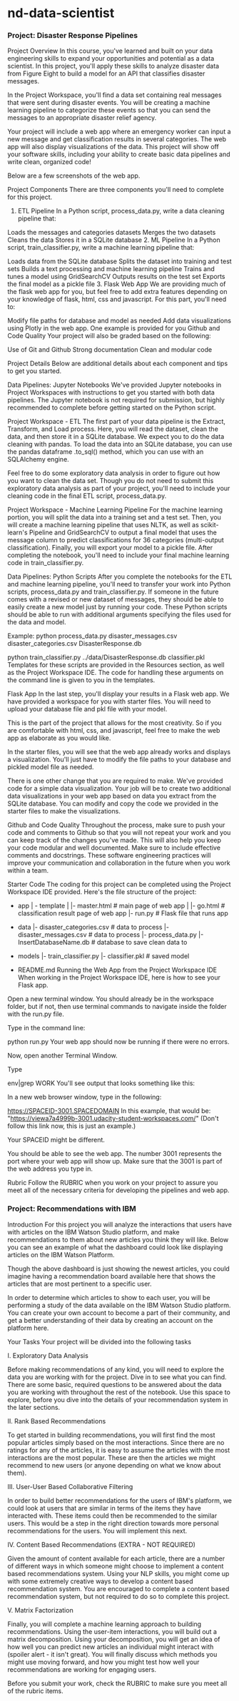 # nd-data-scientist
### Project: Disaster Response Pipelines

Project Overview
In this course, you've learned and built on your data engineering skills to expand your opportunities and potential as a data scientist. In this project, you'll apply these skills to analyze disaster data from Figure Eight to build a model for an API that classifies disaster messages.

In the Project Workspace, you'll find a data set containing real messages that were sent during disaster events. You will be creating a machine learning pipeline to categorize these events so that you can send the messages to an appropriate disaster relief agency.

Your project will include a web app where an emergency worker can input a new message and get classification results in several categories. The web app will also display visualizations of the data. This project will show off your software skills, including your ability to create basic data pipelines and write clean, organized code!

Below are a few screenshots of the web app.

Project Components
There are three components you'll need to complete for this project.

1. ETL Pipeline
In a Python script, process_data.py, write a data cleaning pipeline that:

Loads the messages and categories datasets
Merges the two datasets
Cleans the data
Stores it in a SQLite database
2. ML Pipeline
In a Python script, train_classifier.py, write a machine learning pipeline that:

Loads data from the SQLite database
Splits the dataset into training and test sets
Builds a text processing and machine learning pipeline
Trains and tunes a model using GridSearchCV
Outputs results on the test set
Exports the final model as a pickle file
3. Flask Web App
We are providing much of the flask web app for you, but feel free to add extra features depending on your knowledge of flask, html, css and javascript. For this part, you'll need to:

Modify file paths for database and model as needed
Add data visualizations using Plotly in the web app. One example is provided for you
Github and Code Quality
Your project will also be graded based on the following:

Use of Git and Github
Strong documentation
Clean and modular code

Project Details
Below are additional details about each component and tips to get you started.

Data Pipelines: Jupyter Notebooks
We've provided Jupyter notebooks in Project Workspaces with instructions to get you started with both data pipelines. The Jupyter notebook is not required for submission, but highly recommended to complete before getting started on the Python script.

Project Workspace - ETL
The first part of your data pipeline is the Extract, Transform, and Load process. Here, you will read the dataset, clean the data, and then store it in a SQLite database. We expect you to do the data cleaning with pandas. To load the data into an SQLite database, you can use the pandas dataframe .to_sql() method, which you can use with an SQLAlchemy engine.

Feel free to do some exploratory data analysis in order to figure out how you want to clean the data set. Though you do not need to submit this exploratory data analysis as part of your project, you'll need to include your cleaning code in the final ETL script, process_data.py.

Project Workspace - Machine Learning Pipeline
For the machine learning portion, you will split the data into a training set and a test set. Then, you will create a machine learning pipeline that uses NLTK, as well as scikit-learn's Pipeline and GridSearchCV to output a final model that uses the message column to predict classifications for 36 categories (multi-output classification). Finally, you will export your model to a pickle file. After completing the notebook, you'll need to include your final machine learning code in train_classifier.py.

Data Pipelines: Python Scripts
After you complete the notebooks for the ETL and machine learning pipeline, you'll need to transfer your work into Python scripts, process_data.py and train_classifier.py. If someone in the future comes with a revised or new dataset of messages, they should be able to easily create a new model just by running your code. These Python scripts should be able to run with additional arguments specifying the files used for the data and model.

Example:
python process_data.py disaster_messages.csv disaster_categories.csv DisasterResponse.db

python train_classifier.py ../data/DisasterResponse.db classifier.pkl
Templates for these scripts are provided in the Resources section, as well as the Project Workspace IDE. The code for handling these arguments on the command line is given to you in the templates.

Flask App
In the last step, you'll display your results in a Flask web app. We have provided a workspace for you with starter files. You will need to upload your database file and pkl file with your model.

This is the part of the project that allows for the most creativity. So if you are comfortable with html, css, and javascript, feel free to make the web app as elaborate as you would like.

In the starter files, you will see that the web app already works and displays a visualization. You'll just have to modify the file paths to your database and pickled model file as needed.

There is one other change that you are required to make. We've provided code for a simple data visualization. Your job will be to create two additional data visualizations in your web app based on data you extract from the SQLite database. You can modify and copy the code we provided in the starter files to make the visualizations.

Github and Code Quality
Throughout the process, make sure to push your code and comments to Github so that you will not repeat your work and you can keep track of the changes you've made. This will also help you keep your code modular and well documented. Make sure to include effective comments and docstrings. These software engineering practices will improve your communication and collaboration in the future when you work within a team.

Starter Code
The coding for this project can be completed using the Project Workspace IDE provided. Here's the file structure of the project:

- app
| - template
| |- master.html  # main page of web app
| |- go.html  # classification result page of web app
|- run.py  # Flask file that runs app

- data
|- disaster_categories.csv  # data to process 
|- disaster_messages.csv  # data to process
|- process_data.py
|- InsertDatabaseName.db   # database to save clean data to

- models
|- train_classifier.py
|- classifier.pkl  # saved model 

- README.md
Running the Web App from the Project Workspace IDE
When working in the Project Workspace IDE, here is how to see your Flask app.

Open a new terminal window. You should already be in the workspace folder, but if not, then use terminal commands to navigate inside the folder with the run.py file.

Type in the command line:

python run.py
Your web app should now be running if there were no errors.

Now, open another Terminal Window.

Type

env|grep WORK
You'll see output that looks something like this:


In a new web browser window, type in the following:

https://SPACEID-3001.SPACEDOMAIN
In this example, that would be: "https://viewa7a4999b-3001.udacity-student-workspaces.com/" (Don't follow this link now, this is just an example.)

Your SPACEID might be different.

You should be able to see the web app. The number 3001 represents the port where your web app will show up. Make sure that the 3001 is part of the web address you type in.

Rubric
Follow the RUBRIC when you work on your project to assure you meet all of the necessary criteria for developing the pipelines and web app.
 
### Project: Recommendations with IBM
Introduction
For this project you will analyze the interactions that users have with articles on the IBM Watson Studio platform, and make recommendations to them about new articles you think they will like. Below you can see an example of what the dashboard could look like displaying articles on the IBM Watson Platform.


Though the above dashboard is just showing the newest articles, you could imagine having a recommendation board available here that shows the articles that are most pertinent to a specific user.

In order to determine which articles to show to each user, you will be performing a study of the data available on the IBM Watson Studio platform. You can create your own account to become a part of their community, and get a better understanding of their data by creating an account on the platform here.

Your Tasks
Your project will be divided into the following tasks

I. Exploratory Data Analysis

Before making recommendations of any kind, you will need to explore the data you are working with for the project. Dive in to see what you can find. There are some basic, required questions to be answered about the data you are working with throughout the rest of the notebook. Use this space to explore, before you dive into the details of your recommendation system in the later sections.

II. Rank Based Recommendations

To get started in building recommendations, you will first find the most popular articles simply based on the most interactions. Since there are no ratings for any of the articles, it is easy to assume the articles with the most interactions are the most popular. These are then the articles we might recommend to new users (or anyone depending on what we know about them).

III. User-User Based Collaborative Filtering

In order to build better recommendations for the users of IBM's platform, we could look at users that are similar in terms of the items they have interacted with. These items could then be recommended to the similar users. This would be a step in the right direction towards more personal recommendations for the users. You will implement this next.

IV. Content Based Recommendations (EXTRA - NOT REQUIRED)

Given the amount of content available for each article, there are a number of different ways in which someone might choose to implement a content based recommendations system. Using your NLP skills, you might come up with some extremely creative ways to develop a content based recommendation system. You are encouraged to complete a content based recommendation system, but not required to do so to complete this project.

V. Matrix Factorization

Finally, you will complete a machine learning approach to building recommendations. Using the user-item interactions, you will build out a matrix decomposition. Using your decomposition, you will get an idea of how well you can predict new articles an individual might interact with (spoiler alert - it isn't great). You will finally discuss which methods you might use moving forward, and how you might test how well your recommendations are working for engaging users.

Before you submit your work, check the RUBRIC to make sure you meet all of the rubric items.
